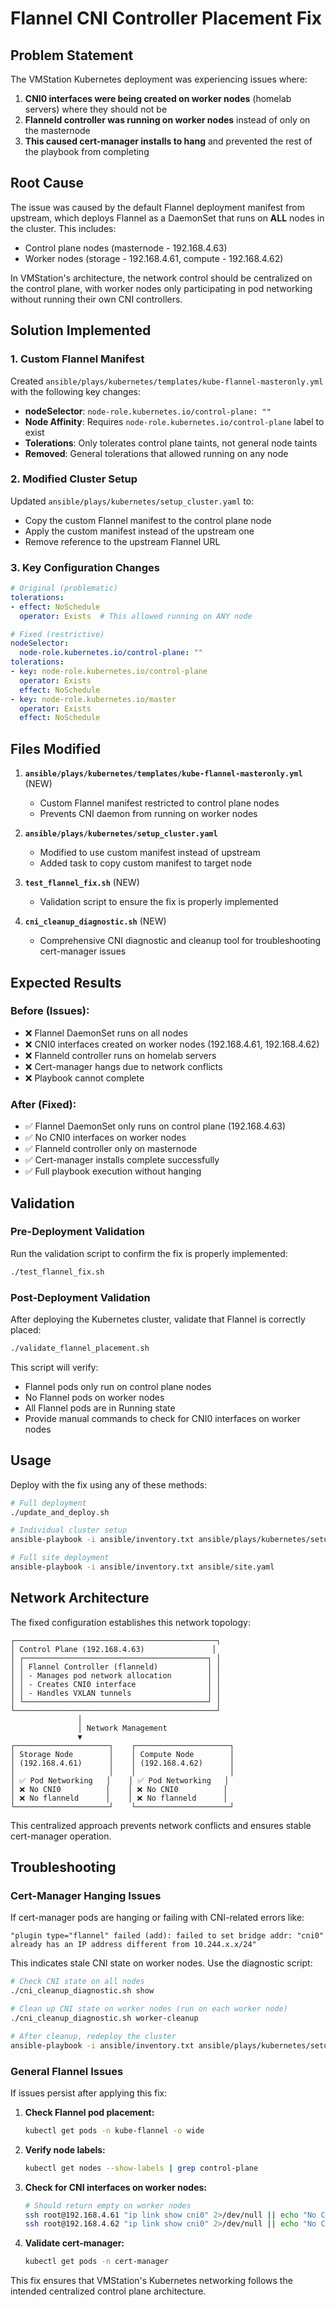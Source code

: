 # Flannel CNI Controller Placement Fix

## Problem Statement

The VMStation Kubernetes deployment was experiencing issues where:

1. **CNI0 interfaces were being created on worker nodes** (homelab servers) where they should not be
2. **Flanneld controller was running on worker nodes** instead of only on the masternode
3. **This caused cert-manager installs to hang** and prevented the rest of the playbook from completing

## Root Cause

The issue was caused by the default Flannel deployment manifest from upstream, which deploys Flannel as a DaemonSet that runs on **ALL** nodes in the cluster. This includes:

- Control plane nodes (masternode - 192.168.4.63)
- Worker nodes (storage - 192.168.4.61, compute - 192.168.4.62)

In VMStation's architecture, the network control should be centralized on the control plane, with worker nodes only participating in pod networking without running their own CNI controllers.

## Solution Implemented

### 1. Custom Flannel Manifest

Created `ansible/plays/kubernetes/templates/kube-flannel-masteronly.yml` with the following key changes:

- **nodeSelector**: `node-role.kubernetes.io/control-plane: ""`
- **Node Affinity**: Requires `node-role.kubernetes.io/control-plane` label to exist
- **Tolerations**: Only tolerates control plane taints, not general node taints
- **Removed**: General tolerations that allowed running on any node

### 2. Modified Cluster Setup

Updated `ansible/plays/kubernetes/setup_cluster.yaml` to:

- Copy the custom Flannel manifest to the control plane node
- Apply the custom manifest instead of the upstream one
- Remove reference to the upstream Flannel URL

### 3. Key Configuration Changes

```yaml
# Original (problematic)
tolerations:
- effect: NoSchedule
  operator: Exists  # This allowed running on ANY node

# Fixed (restrictive)
nodeSelector:
  node-role.kubernetes.io/control-plane: ""
tolerations:
- key: node-role.kubernetes.io/control-plane
  operator: Exists
  effect: NoSchedule
- key: node-role.kubernetes.io/master
  operator: Exists
  effect: NoSchedule
```

## Files Modified

1. **`ansible/plays/kubernetes/templates/kube-flannel-masteronly.yml`** (NEW)
   - Custom Flannel manifest restricted to control plane nodes
   - Prevents CNI daemon from running on worker nodes

2. **`ansible/plays/kubernetes/setup_cluster.yaml`**
   - Modified to use custom manifest instead of upstream
   - Added task to copy custom manifest to target node

3. **`test_flannel_fix.sh`** (NEW)
   - Validation script to ensure the fix is properly implemented

4. **`cni_cleanup_diagnostic.sh`** (NEW)
   - Comprehensive CNI diagnostic and cleanup tool for troubleshooting cert-manager issues

## Expected Results

### Before (Issues):
- ❌ Flannel DaemonSet runs on all nodes
- ❌ CNI0 interfaces created on worker nodes (192.168.4.61, 192.168.4.62)
- ❌ Flanneld controller runs on homelab servers
- ❌ Cert-manager hangs due to network conflicts
- ❌ Playbook cannot complete

### After (Fixed):
- ✅ Flannel DaemonSet only runs on control plane (192.168.4.63)
- ✅ No CNI0 interfaces on worker nodes
- ✅ Flanneld controller only on masternode
- ✅ Cert-manager installs complete successfully
- ✅ Full playbook execution without hanging

## Validation

### Pre-Deployment Validation
Run the validation script to confirm the fix is properly implemented:

```bash
./test_flannel_fix.sh
```

### Post-Deployment Validation
After deploying the Kubernetes cluster, validate that Flannel is correctly placed:

```bash
./validate_flannel_placement.sh
```

This script will verify:
- Flannel pods only run on control plane nodes
- No Flannel pods on worker nodes
- All Flannel pods are in Running state
- Provide manual commands to check for CNI0 interfaces on worker nodes

## Usage

Deploy with the fix using any of these methods:

```bash
# Full deployment
./update_and_deploy.sh

# Individual cluster setup
ansible-playbook -i ansible/inventory.txt ansible/plays/kubernetes/setup_cluster.yaml

# Full site deployment
ansible-playbook -i ansible/inventory.txt ansible/site.yaml
```

## Network Architecture

The fixed configuration establishes this network topology:

```
┌─────────────────────────────────────────────┐
│ Control Plane (192.168.4.63)               │
│ ┌─────────────────────────────────────────┐ │
│ │ Flannel Controller (flanneld)           │ │
│ │ - Manages pod network allocation        │ │
│ │ - Creates CNI0 interface                │ │
│ │ - Handles VXLAN tunnels                 │ │
│ └─────────────────────────────────────────┘ │
└─────────────────────────────────────────────┘
               │
               │ Network Management
               ▼
┌─────────────────────┐    ┌─────────────────────┐
│ Storage Node        │    │ Compute Node        │
│ (192.168.4.61)      │    │ (192.168.4.62)      │
│                     │    │                     │
│ ✅ Pod Networking   │    │ ✅ Pod Networking   │
│ ❌ No CNI0          │    │ ❌ No CNI0          │
│ ❌ No flanneld      │    │ ❌ No flanneld      │
└─────────────────────┘    └─────────────────────┘
```

This centralized approach prevents network conflicts and ensures stable cert-manager operation.

## Troubleshooting

### Cert-Manager Hanging Issues

If cert-manager pods are hanging or failing with CNI-related errors like:
```
"plugin type="flannel" failed (add): failed to set bridge addr: "cni0" already has an IP address different from 10.244.x.x/24"
```

This indicates stale CNI state on worker nodes. Use the diagnostic script:

```bash
# Check CNI state on all nodes
./cni_cleanup_diagnostic.sh show

# Clean up CNI state on worker nodes (run on each worker node)
./cni_cleanup_diagnostic.sh worker-cleanup

# After cleanup, redeploy the cluster
ansible-playbook -i ansible/inventory.txt ansible/plays/kubernetes/setup_cluster.yaml
```

### General Flannel Issues

If issues persist after applying this fix:

1. **Check Flannel pod placement:**
   ```bash
   kubectl get pods -n kube-flannel -o wide
   ```

2. **Verify node labels:**
   ```bash
   kubectl get nodes --show-labels | grep control-plane
   ```

3. **Check for CNI interfaces on worker nodes:**
   ```bash
   # Should return empty on worker nodes
   ssh root@192.168.4.61 "ip link show cni0" 2>/dev/null || echo "No CNI0 (good)"
   ssh root@192.168.4.62 "ip link show cni0" 2>/dev/null || echo "No CNI0 (good)"
   ```

4. **Validate cert-manager:**
   ```bash
   kubectl get pods -n cert-manager
   ```

This fix ensures that VMStation's Kubernetes networking follows the intended centralized control plane architecture.